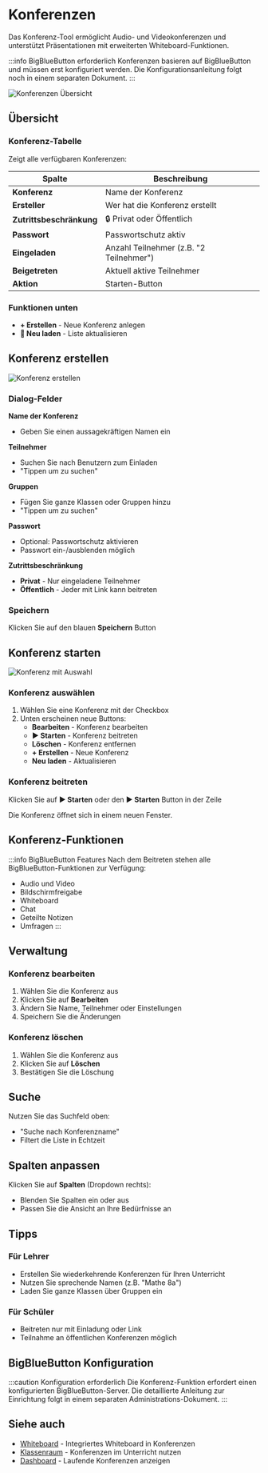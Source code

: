 # Konferenzen

Das Konferenz-Tool ermöglicht Audio- und Videokonferenzen und unterstützt Präsentationen mit erweiterten Whiteboard-Funktionen.

:::info BigBlueButton erforderlich
Konferenzen basieren auf BigBlueButton und müssen erst konfiguriert werden. Die Konfigurationsanleitung folgt noch in einem separaten Dokument.
:::

![Konferenzen Übersicht](/img/features/konferenzen-uebersicht.png)

## Übersicht

### Konferenz-Tabelle

Zeigt alle verfügbaren Konferenzen:

| Spalte | Beschreibung |
|--------|--------------|
| **Konferenz** | Name der Konferenz |
| **Ersteller** | Wer hat die Konferenz erstellt |
| **Zutrittsbeschränkung** | 🔒 Privat oder Öffentlich |
| **Passwort** | Passwortschutz aktiv |
| **Eingeladen** | Anzahl Teilnehmer (z.B. "2 Teilnehmer") |
| **Beigetreten** | Aktuell aktive Teilnehmer |
| **Aktion** | Starten-Button |

### Funktionen unten

- **+ Erstellen** - Neue Konferenz anlegen
- **🔄 Neu laden** - Liste aktualisieren

## Konferenz erstellen

![Konferenz erstellen](/img/features/konferenzen-erstellen.png)

### Dialog-Felder

**Name der Konferenz**
- Geben Sie einen aussagekräftigen Namen ein

**Teilnehmer**
- Suchen Sie nach Benutzern zum Einladen
- "Tippen um zu suchen"

**Gruppen**
- Fügen Sie ganze Klassen oder Gruppen hinzu
- "Tippen um zu suchen"

**Passwort**
- Optional: Passwortschutz aktivieren
- Passwort ein-/ausblenden möglich

**Zutrittsbeschränkung**
- **Privat** - Nur eingeladene Teilnehmer
- **Öffentlich** - Jeder mit Link kann beitreten

### Speichern

Klicken Sie auf den blauen **Speichern** Button

## Konferenz starten

![Konferenz mit Auswahl](/img/features/konferenzen-auswahl.png)

### Konferenz auswählen

1. Wählen Sie eine Konferenz mit der Checkbox
2. Unten erscheinen neue Buttons:
   - **Bearbeiten** - Konferenz bearbeiten
   - **▶ Starten** - Konferenz beitreten
   - **Löschen** - Konferenz entfernen
   - **+ Erstellen** - Neue Konferenz
   - **Neu laden** - Aktualisieren

### Konferenz beitreten

Klicken Sie auf **▶ Starten** oder den **▶ Starten** Button in der Zeile

Die Konferenz öffnet sich in einem neuen Fenster.

## Konferenz-Funktionen

:::info BigBlueButton Features
Nach dem Beitreten stehen alle BigBlueButton-Funktionen zur Verfügung:
- Audio und Video
- Bildschirmfreigabe
- Whiteboard
- Chat
- Geteilte Notizen
- Umfragen
:::

## Verwaltung

### Konferenz bearbeiten

1. Wählen Sie die Konferenz aus
2. Klicken Sie auf **Bearbeiten**
3. Ändern Sie Name, Teilnehmer oder Einstellungen
4. Speichern Sie die Änderungen

### Konferenz löschen

1. Wählen Sie die Konferenz aus
2. Klicken Sie auf **Löschen**
3. Bestätigen Sie die Löschung

## Suche

Nutzen Sie das Suchfeld oben:
- "Suche nach Konferenzname"
- Filtert die Liste in Echtzeit

## Spalten anpassen

Klicken Sie auf **Spalten** (Dropdown rechts):
- Blenden Sie Spalten ein oder aus
- Passen Sie die Ansicht an Ihre Bedürfnisse an

## Tipps

### Für Lehrer

- Erstellen Sie wiederkehrende Konferenzen für Ihren Unterricht
- Nutzen Sie sprechende Namen (z.B. "Mathe 8a")
- Laden Sie ganze Klassen über Gruppen ein

### Für Schüler

- Beitreten nur mit Einladung oder Link
- Teilnahme an öffentlichen Konferenzen möglich

## BigBlueButton Konfiguration

:::caution Konfiguration erforderlich
Die Konferenz-Funktion erfordert einen konfigurierten BigBlueButton-Server. Die detaillierte Anleitung zur Einrichtung folgt in einem separaten Administrations-Dokument.
:::

## Siehe auch

- [Whiteboard](whiteboard.md) - Integriertes Whiteboard in Konferenzen
- [Klassenraum](klassenzimmer.md) - Konferenzen im Unterricht nutzen
- [Dashboard](dashboard.md) - Laufende Konferenzen anzeigen
